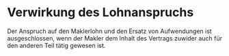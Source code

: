 # Verwirkung des Lohnanspruchs

Der Anspruch auf den Maklerlohn und den Ersatz von Aufwendungen ist ausgeschlossen, wenn der Makler dem Inhalt des Vertrags zuwider auch für den anderen Teil tätig gewesen ist.